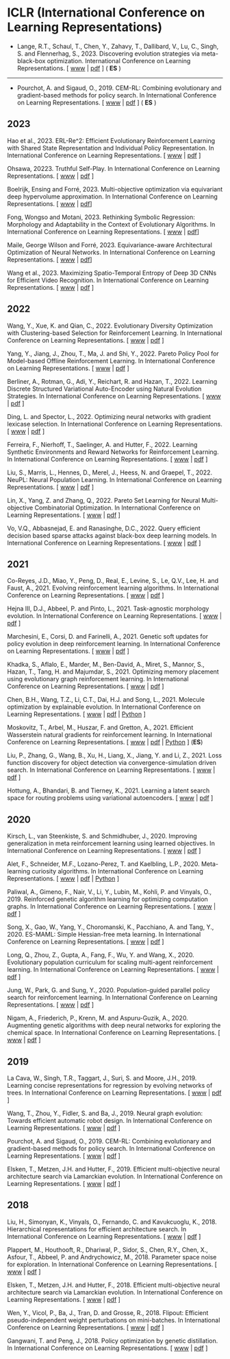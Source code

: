 # ICLR (International Conference on Learning Representations)

* Lange, R.T., Schaul, T., Chen, Y., Zahavy, T., Dallibard, V., Lu, C., Singh, S. and Flennerhag, S., 2023. Discovering evolution strategies via meta-black-box optimization. International Conference on Learning Representations. [ [www](https://openreview.net/forum?id=mFDU0fP3EQH) | [pdf](https://openreview.net/pdf?id=mFDU0fP3EQH) ] ( **ES** )

******* *** *******

<!-- * Wang, Y., Xue, K. and Qian, C., 2022, September. Evolutionary diversity optimization with clustering-based selection for reinforcement learning. In International Conference on Learning Representations. [ [www](https://openreview.net/forum?id=74x5BXs4bWD) | [pdf](https://openreview.net/pdf?id=74x5BXs4bWD) ] -->
* Pourchot, A. and Sigaud, O., 2019. CEM-RL: Combining evolutionary and gradient-based methods for policy search. In International Conference on Learning Representations. [ [www](https://openreview.net/forum?id=BkeU5j0ctQ) | [pdf](https://openreview.net/pdf?id=BkeU5j0ctQ) ] ( **ES** )


## 2023
Hao et al., 2023. ERL-Re^2: Efficient Evolutionary Reinforcement Learning with Shared State Representation and Individual Policy Representation. In International Conference on Learning Representations. [ [www](https://openreview.net/forum?id=FYZCHEtt6H0) | [pdf](https://openreview.net/pdf?id=FYZCHEtt6H0) ]

Ohsawa, 20223. Truthful Self-Play. In International Conference on Learning Representations. [ [www](https://openreview.net/forum?id=WVRb98rwbv9) | [pdf](https://openreview.net/pdf?id=WVRb98rwbv9) ]

Boelrijk, Ensing and Forré, 2023. Multi-objective optimization via equivariant deep hypervolume approximation. In International Conference on Learning Representations. [ [www](https://openreview.net/forum?id=fSa5IjNMmmi) | [pdf](https://openreview.net/pdf?id=fSa5IjNMmmi)]

Fong, Wongso and Motani, 2023. Rethinking Symbolic Regression: Morphology and Adaptability in the Context of Evolutionary Algorithms. In International Conference on Learning Representations. [ [www](https://openreview.net/forum?id=OPGy07PojsZ) | [pdf](https://openreview.net/pdf?id=OPGy07PojsZ)]

Maile, George Wilson and Forré, 2023. Equivariance-aware Architectural Optimization of Neural Networks. In International Conference on Learning Representations. [ [www](https://openreview.net/forum?id=a6rCdfABJXg) | [pdf](https://openreview.net/pdf?id=a6rCdfABJXg)]

Wang et al., 2023. Maximizing Spatio-Temporal Entropy of Deep 3D CNNs for Efficient Video Recognition. In International Conference on Learning Representations. [ [www](https://openreview.net/forum?id=lj1Eb1OPeNw) | [pdf](https://openreview.net/pdf?id=lj1Eb1OPeNw) ]

## 2022
Wang, Y., Xue, K. and Qian, C., 2022. Evolutionary Diversity Optimization with Clustering-based Selection for Reinforcement Learning. In International Conference on Learning Representations. [ [www](https://openreview.net/forum?id=74x5BXs4bWD) | [pdf](https://openreview.net/pdf?id=74x5BXs4bWD) ]

Yang, Y., Jiang, J., Zhou, T., Ma, J. and Shi, Y., 2022. Pareto Policy Pool for Model-based Offline Reinforcement Learning. In International Conference on Learning Representations. [ [www](https://openreview.net/forum?id=OqcZu8JIIzS) | [pdf](https://openreview.net/pdf?id=OqcZu8JIIzS) ]

Berliner, A., Rotman, G., Adi, Y., Reichart, R. and Hazan, T., 2022. Learning Discrete Structured Variational Auto-Encoder using Natural Evolution Strategies. In International Conference on Learning Representations. [ [www](https://openreview.net/forum?id=JJCjv4dAbyL) | [pdf](https://openreview.net/pdf?id=JJCjv4dAbyL) ]

Ding, L. and Spector, L., 2022. Optimizing neural networks with gradient lexicase selection. In International Conference on Learning Representations. [ [www](https://openreview.net/forum?id=J_2xNmVcY4) | [pdf](https://openreview.net/pdf?id=J_2xNmVcY4) ]

Ferreira, F., Nierhoff, T., Saelinger, A. and Hutter, F., 2022. Learning Synthetic Environments and Reward Networks for Reinforcement Learning. In International Conference on Learning Representations. [ [www](https://openreview.net/forum?id=C1_esHN6AVn) | [pdf](https://openreview.net/pdf?id=C1_esHN6AVn) ]

Liu, S., Marris, L., Hennes, D., Merel, J., Heess, N. and Graepel, T., 2022. NeuPL: Neural Population Learning. In International Conference on Learning Representations. [ [www](https://openreview.net/forum?id=MIX3fJkl_1) | [pdf](https://openreview.net/pdf?id=MIX3fJkl_1) ]

Lin, X., Yang, Z. and Zhang, Q., 2022. Pareto Set Learning for Neural Multi-objective Combinatorial Optimization. In International Conference on Learning Representations. [ [www](https://openreview.net/forum?id=QuObT9BTWo) | [pdf](https://openreview.net/pdf?id=QuObT9BTWo) ]

Vo, V.Q., Abbasnejad, E. and Ranasinghe, D.C., 2022. Query efficient decision based sparse attacks against black-box deep learning models. In International Conference on Learning Representations. [ [www](https://openreview.net/forum?id=73MEhZ0anV) | [pdf](https://openreview.net/pdf?id=73MEhZ0anV) ]

## 2021

Co-Reyes, J.D., Miao, Y., Peng, D., Real, E., Levine, S., Le, Q.V., Lee, H. and Faust, A., 2021. Evolving reinforcement learning algorithms. In International Conference on Learning Representations. [ [www](https://openreview.net/forum?id=0XXpJ4OtjW) | [pdf](https://openreview.net/pdf?id=0XXpJ4OtjW) ]

Hejna III, D.J., Abbeel, P. and Pinto, L., 2021. Task-agnostic morphology evolution. In International Conference on Learning Representations. [ [www](https://openreview.net/forum?id=CGQ6ENUMX6) | [pdf](https://openreview.net/pdf?id=CGQ6ENUMX6) ]

Marchesini, E., Corsi, D. and Farinelli, A., 2021. Genetic soft updates for policy evolution in deep reinforcement learning. In International Conference on Learning Representations. [ [www](https://openreview.net/forum?id=TGFO0DbD_pk) | [pdf](https://openreview.net/pdf?id=TGFO0DbD_pk) ]

Khadka, S., Aflalo, E., Marder, M., Ben-David, A., Miret, S., Mannor, S., Hazan, T., Tang, H. and Majumdar, S., 2021. Optimizing memory placement using evolutionary graph reinforcement learning. In International Conference on Learning Representations. [ [www](https://openreview.net/forum?id=-6vS_4Kfz0) | [pdf](https://openreview.net/pdf?id=-6vS_4Kfz0) ]

Chen, B.H., Wang, T.Z., Li, C.T., Dai, H.J. and Song, L., 2021. Molecule optimization by explainable evolution. In International Conference on Learning Representations. [ [www](https://openreview.net/forum?id=jHefDGsorp5) | [pdf](https://openreview.net/pdf?id=jHefDGsorp5) | [Python](https://github.com/binghong-ml/MolEvol) ]

Moskovitz, T., Arbel, M., Huszar, F. and Gretton, A., 2021. Efficient Wasserstein natural gradients for reinforcement learning. In International Conference on Learning Representations. [ [www](https://openreview.net/forum?id=OHgnfSrn2jv) | [pdf](https://openreview.net/pdf?id=OHgnfSrn2jv) | [Python](https://github.com/tedmoskovitz/WNPG) ] (**ES**)

Liu, P., Zhang, G., Wang, B., Xu, H., Liang, X., Jiang, Y. and Li, Z., 2021. Loss function discovery for object detection via convergence-simulation driven search. In International Conference on Learning Representations. [ [www](https://openreview.net/forum?id=5jzlpHvvRk) | [pdf](https://openreview.net/pdf?id=5jzlpHvvRk) ]

Hottung, A., Bhandari, B. and Tierney, K., 2021. Learning a latent search space for routing problems using variational autoencoders. [ [www](https://openreview.net/forum?id=90JprVrJBO) | [pdf](https://openreview.net/pdf?id=90JprVrJBO) ]

## 2020

Kirsch, L., van Steenkiste, S. and Schmidhuber, J., 2020. Improving generalization in meta reinforcement learning using learned objectives. In International Conference on Learning Representations. [ [www](https://openreview.net/forum?id=S1evHerYPr) | [pdf](https://openreview.net/pdf?id=S1evHerYPr) ]

Alet, F., Schneider, M.F., Lozano-Perez, T. and Kaelbling, L.P., 2020. Meta-learning curiosity algorithms. In International Conference on Learning Representations. [ [www](https://openreview.net/forum?id=BygdyxHFDS) | [pdf](https://openreview.net/pdf?id=BygdyxHFDS) | [Python](https://github.com/mfranzs/meta-learning-curiosity-algorithms) ]

Paliwal, A., Gimeno, F., Nair, V., Li, Y., Lubin, M., Kohli, P. and Vinyals, O., 2019. Reinforced genetic algorithm learning for optimizing computation graphs. In International Conference on Learning Representations. [ [www](https://openreview.net/forum?id=rkxDoJBYPB) | [pdf](https://openreview.net/pdf?id=rkxDoJBYPB) ]

Song, X., Gao, W., Yang, Y., Choromanski, K., Pacchiano, A. and Tang, Y., 2020. ES-MAML: Simple Hessian-free meta learning. In International Conference on Learning Representations. [ [www](https://openreview.net/forum?id=S1exA2NtDB) | [pdf](https://openreview.net/pdf?id=S1exA2NtDB) ]

Long, Q., Zhou, Z., Gupta, A., Fang, F., Wu, Y. and Wang, X., 2020. Evolutionary population curriculum for scaling multi-agent reinforcement learning. In International Conference on Learning Representations. [ [www](https://openreview.net/forum?id=SJxbHkrKDH) | [pdf](https://openreview.net/pdf?id=SJxbHkrKDH) ]

Jung, W., Park, G. and Sung, Y., 2020. Population-guided parallel policy search for reinforcement learning. In International Conference on Learning Representations. [ [www](https://openreview.net/forum?id=rJeINp4KwH) | [pdf](https://openreview.net/pdf?id=rJeINp4KwH) ]

Nigam, A., Friederich, P., Krenn, M. and Aspuru-Guzik, A., 2020. Augmenting genetic algorithms with deep neural networks for exploring the chemical space. In International Conference on Learning Representations. [ [www](https://openreview.net/forum?id=H1lmyRNFvr) | [pdf](https://openreview.net/pdf?id=H1lmyRNFvr) ]

## 2019

La Cava, W., Singh, T.R., Taggart, J., Suri, S. and Moore, J.H., 2019. Learning concise representations for regression by evolving networks of trees. In International Conference on Learning Representations. [ [www](https://openreview.net/forum?id=Hke-JhA9Y7) | [pdf](https://openreview.net/pdf?id=Hke-JhA9Y7) ]

Wang, T., Zhou, Y., Fidler, S. and Ba, J., 2019. Neural graph evolution: Towards efficient automatic robot design. In International Conference on Learning Representations. [ [www](https://openreview.net/forum?id=BkgWHnR5tm) | [pdf](https://openreview.net/pdf?id=BkgWHnR5tm) ]

Pourchot, A. and Sigaud, O., 2019. CEM-RL: Combining evolutionary and gradient-based methods for policy search. In International Conference on Learning Representations. [ [www](https://openreview.net/forum?id=BkeU5j0ctQ) | [pdf](https://openreview.net/pdf?id=BkeU5j0ctQ) ]

Elsken, T., Metzen, J.H. and Hutter, F., 2019. Efficient multi-objective neural architecture search via Lamarckian evolution. In International Conference on Learning Representations. [ [www](https://openreview.net/forum?id=ByME42AqK7) | [pdf](https://openreview.net/pdf?id=ByME42AqK7) ]

## 2018

Liu, H., Simonyan, K., Vinyals, O., Fernando, C. and Kavukcuoglu, K., 2018. Hierarchical representations for efficient architecture search. In International Conference on Learning Representations. [ [www](https://openreview.net/forum?id=BJQRKzbA-) | [pdf](https://openreview.net/pdf?id=BJQRKzbA-) ]

Plappert, M., Houthooft, R., Dhariwal, P., Sidor, S., Chen, R.Y., Chen, X., Asfour, T., Abbeel, P. and Andrychowicz, M., 2018. Parameter space noise for exploration. In International Conference on Learning Representations. [ [www](https://openreview.net/forum?id=ByBAl2eAZ) | [pdf](https://openreview.net/pdf?id=ByBAl2eAZ) ]

Elsken, T., Metzen, J.H. and Hutter, F., 2018. Efficient multi-objective neural architecture search via Lamarckian evolution. In International Conference on Learning Representations. [ [www](https://openreview.net/forum?id=ByME42AqK7) | [pdf](https://openreview.net/pdf?id=ByME42AqK7) ]

Wen, Y., Vicol, P., Ba, J., Tran, D. and Grosse, R., 2018. Flipout: Efficient pseudo-independent weight perturbations on mini-batches. In International Conference on Learning Representations. [ [www](https://openreview.net/forum?id=rJNpifWAb) | [pdf](https://openreview.net/pdf?id=rJNpifWAb) ]

Gangwani, T. and Peng, J., 2018. Policy optimization by genetic distillation. In International Conference on Learning Representations. [ [www](https://openreview.net/forum?id=ByOnmlWC-) | [pdf](https://openreview.net/pdf?id=ByOnmlWC-) ]

